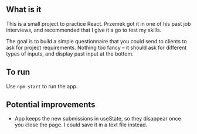 ## What is it
This is a small project to practice React. Przemek got it in one of his past job interviews, and recommended that I give it a go to test my skills.

The goal is to build a simple questionnaire that you could send to clients to ask for project requirements. Nothing too fancy – it should ask for different types of inputs, and display past input at the bottom.

## To run

Use `npm start` to run the app.

## Potential improvements
- App keeps the new submissions in useState, so they disappear once you close the page. I could save it in a text file instead.